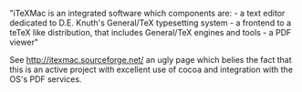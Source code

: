 "iTeXMac is an integrated software which components are: - a text editor dedicated to D.E. Knuth's General/TeX typesetting system - a frontend to a teTeX like distribution, that includes General/TeX engines and tools - a PDF viewer"

See http://itexmac.sourceforge.net/ an ugly page which belies the fact that this is an active project with excellent use of cocoa and integration with the OS's PDF services.
